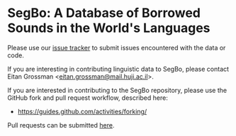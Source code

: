 # SegBo: A Database of Borrowed Sounds in the World's Languages

Please use our [issue tracker](https://github.com/segbo-db/segbo/issues) to submit issues encountered with the data or code.

If you are interesting in contributing linguistic data to SegBo, please contact Eitan Grossman \<eitan.grossman@mail.huji.ac.il\>.

If you are interested in contributing to the SegBo repository, please use the GitHub fork and pull request workflow, described here:

* https://guides.github.com/activities/forking/

Pull requests can be submitted [here](https://github.com/uzling/100LC/pulls).


